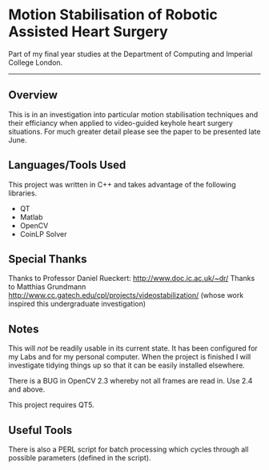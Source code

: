 # Motion Stabilisation of Robotic Assisted Heart Surgery

Part of my final year studies at the Department of Computing and Imperial College London. 

-----------------

## Overview
This is in an investigation into particular motion stabilisation techniques and their efficiancy when applied to video-guided keyhole heart surgery situations. For much greater detail please see the paper to be presented late June.

## Languages/Tools Used
This project was written in C++ and takes advantage of the following libraries.

*   QT
*   Matlab
*   OpenCV
*   CoinLP Solver

## Special Thanks
Thanks to Professor Daniel Rueckert: http://www.doc.ic.ac.uk/~dr/
Thanks to Matthias Grundmann http://www.cc.gatech.edu/cpl/projects/videostabilization/ (whose work inspired this undergraduate investigation)

## Notes
This will *not* be readily usable in its current state. It has been configured for my Labs and for my personal computer. When the project is finished I will investigate tidying things up so that it can be easily installed elsewhere.

There is a BUG in OpenCV 2.3 whereby not all frames are read in. Use 2.4 and above.

This project requires QT5.

## Useful Tools
There is also a PERL script for batch processing which cycles through all possible parameters (defined in the script).
